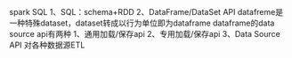spark SQL
    1、SQL：schema+RDD
    2、DataFrame/DataSet API
        datafreme是一种特殊dataset，dataset转成以行为单位即为dataframe
        dataframe的data source api有两种
            1、通用加载/保存api
            2、专用加载/保存api
    3、Data Source API 对各种数据源ETL
